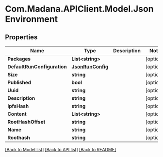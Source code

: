 
# Com.Madana.APIClient.Model.JsonEnvironment

## Properties

Name | Type | Description | Notes
------------ | ------------- | ------------- | -------------
**Packages** | **List&lt;string&gt;** |  | [optional] 
**DefaultRunConfiguration** | [**JsonRunConfig**](JsonRunConfig.md) |  | [optional] 
**Size** | **string** |  | [optional] 
**Published** | **bool** |  | [optional] 
**Uuid** | **string** |  | [optional] 
**Description** | **string** |  | [optional] 
**IpfsHash** | **string** |  | [optional] 
**Content** | **List&lt;string&gt;** |  | [optional] 
**RootHashOffset** | **string** |  | [optional] 
**Name** | **string** |  | [optional] 
**Roothash** | **string** |  | [optional] 

[[Back to Model list]](../README.md#documentation-for-models)
[[Back to API list]](../README.md#documentation-for-api-endpoints)
[[Back to README]](../README.md)

